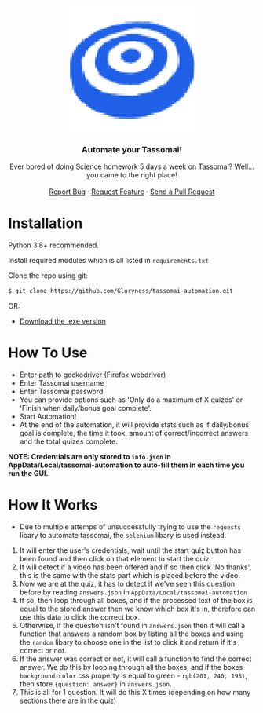 <p align="center">
  <a><img src="src/images/logo.png"</a>
  <h3 align="center">Automate your Tassomai!</h3>
  <p align="center">
    Ever bored of doing Science homework 5 days a week on Tassomai? Well... you came to the right place!
    <br />
    <br />
    <a href="https://github.com/Gloryness/tassomai-automation/issues">Report Bug</a>
    ·
    <a href="https://github.com/Gloryness/tassomai-automation/issues">Request Feature</a>
    ·
    <a href="https://github.com/Gloryness/tassomai-automation/pulls">Send a Pull Request</a>
  </p>
</p>
  
# Installation

Python 3.8+ recommended.

Install required modules which is all listed in `requirements.txt`

Clone the repo using git:
```bash
$ git clone https://github.com/Gloryness/tassomai-automation.git
```
OR:
- <a href="https://github.com/Gloryness/tassomai-automation/raw/master/exe/Tassomai%20Automation.zip">Download the .exe version</a>

# How To Use
- Enter path to geckodriver (Firefox webdriver)
- Enter Tassomai username
- Enter Tassomai password
- You can provide options such as 'Only do a maximum of X quizes' or 'Finish when daily/bonus goal complete'.
- Start Automation!
- At the end of the automation, it will provide stats such as if daily/bonus goal is complete, the time it took, amount of correct/incorrect answers and the total quizes complete.

**NOTE: Credentials are only stored to `info.json` in AppData/Local/tassomai-automation to auto-fill them in each time you run the GUI.**

# How It Works
- Due to multiple attemps of unsuccessfully trying to use the `requests` libary to automate tassomai, the `selenium` libary is used instead.
1. It will enter the user's credentials, wait until the start quiz button has been found and then click on that element to start the quiz.
2. It will detect if a video has been offered and if so then click 'No thanks', this is the same with the stats part which is placed before the video.
3. Now we are at the quiz, it has to detect if we've seen this question before by reading `answers.json` in `AppData/Local/tassomai-automation`
4. If so, then loop through all boxes, and if the processed text of the box is equal to the stored answer then we know which box it's in, therefore can use this data to click the correct box.
5. Otherwise, if the question isn't found in `answers.json` then it will call a function that answers a random box by listing all the boxes and using the `random` libary to choose one in the list to click it and return if it's correct or not.
6. If the answer was correct or not, it will call a function to find the correct answer. We do this by looping through all the boxes, and if the boxes `background-color` css property is equal to green - `rgb(201, 240, 195)`, then store `{question: answer}` in `answers.json`.
7. This is all for 1 question. It will do this X times (depending on how many sections there are in the quiz)
